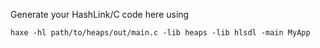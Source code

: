 Generate your HashLink/C code here using

`haxe -hl path/to/heaps/out/main.c -lib heaps -lib hlsdl -main MyApp`